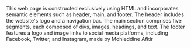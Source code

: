 This web page is constructed exclusively using HTML and incorporates semantic elements such as header, main, and footer. The header includes the website's logo and a navigation bar. The main section comprises five segments, each composed of divs, images, headings, and text. The footer features a logo and image links to social media platforms, including Facebook, Twitter, and Instagram, made by Mohieddine Afkir
